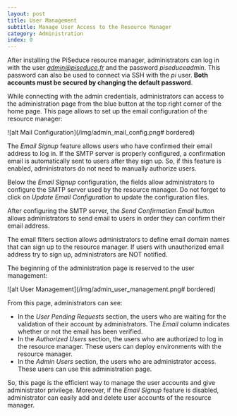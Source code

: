 ```yaml
---
layout: post
title: User Management
subtitle: Manage User Access to the Resource Manager
category: Administration
index: 0
---
```

After installing the PiSeduce resource manager, administrators can log in with the user *admin@piseduce.fr* and the
password *piseduceadmin*. This password can also be used to connect via SSH with the *pi* user. **Both accounts must be
secured by changing the default password**.

While connecting with the admin credentials, administrators can access to the administration page from the blue button
at the top right corner of the home page. This page allows to set up the email configuration of the resource manager:

![alt Mail Configuration](/img/admin_mail_config.png# bordered)

The *Email&nbsp;Signup* feature allows users who have confirmed their email address to log in. If the SMTP server is
properly configured, a confirmation email is automatically sent to users after they sign up. So, if this feature is
enabled, administrators do not need to manually authorize users.

Below the *Email&nbsp;Signup* configuration, the fields allow administrators to configure the SMTP server used by the
resource manager. Do not forget to click on *Update&nbsp;Email&nbsp;Configuration* to update the configuration files.

After configuring the SMTP server, the *Send&nbsp;Confirmation&nbsp;Email* button allows administrators to send email to
users in order they can confirm their email address.

The email filters section allows administrators to define email domain names that can sign up to the resource manager.
If users with unauthorized email address try to sign up, administrators are NOT notified.

The beginning of the administration page is reserved to the user management:

![alt User Management](/img/admin_user_management.png# bordered)

From this page, administrators can see:
* In the *User Pending Requests* section, the users who are waiting for the validation of their account by
  administrators. The *Email* column indicates whether or not the email has been verified.
* In the *Authorized Users* section, the users who are authorized to log in the resource manager. These users can deploy
  environments with the resource manager.
* In the *Admin Users* section, the users who are administrator access. These users can use this administration page.

So, this page is the efficient way to manage the user accounts and give administrator privilege. Moreover, if the
*Email&nbsp;Signup* feature is disabled, administrator can easily add and delete user accounts of the resource manager.